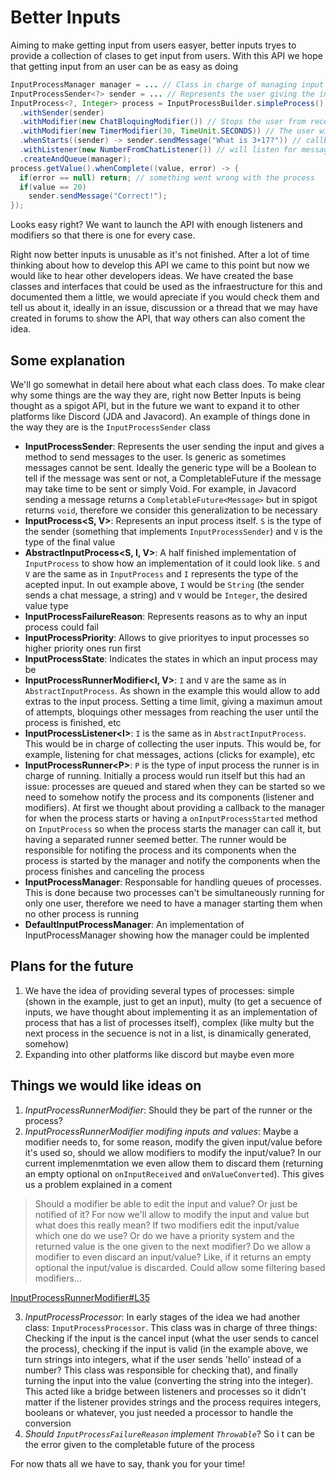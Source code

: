 # Better Inputs
Aiming to make getting input from users easyer, better inputs tryes to provide a collection of clases to get input from users.
With this API we hope that getting input from an user can be as easy as doing
```Java
InputProcessManager manager = ... // Class in charge of managing input processes, queueing them and starting them
InputProcessSender<?> sender = ... // Represents the user giving the input
InputProcess<?, Integer> process = InputProcessBuilder.simpleProcess()
  .withSender(sender)
  .withModifier(new ChatBloquingModifier()) // Stops the user from receiving any chat messages while the process runs (probably will exist in the spigot api)
  .withModifier(new TimerModifier(30, TimeUnit.SECONDS)) // The user will only have 30 seconds to provide the input
  .whenStarts((sender) -> sender.sendMessage("What is 3+17?")) // callback for when the process starts
  .withListener(new NumberFromChatListener()) // will listen for messages in chat for numbers
  .createAndQueue(manager);
process.getValue().whenComplete((value, error) -> {
  if(error == null) return; // something went wrong with the process
  if(value == 20) 
    sender.sendMessage("Correct!");
});
```
Looks easy right? We want to launch the API with enough listeners and modifiers so that there is one for every case.

Right now better inputs is unusable as it's not finished. After a lot of time thinking about how to develop this API we came to this point but now we would like to hear other developers ideas. We have created the base classes and interfaces that could be used as the infraestructure for this and documented them a little, we would apreciate if you would check them and tell us about it, ideally in an issue, discussion or a thread that we may have created in forums to show the API, that way others can also coment the idea.

## Some explanation
We'll go somewhat in detail here about what each class does. To make clear why some things are the way they are, right now Better Inputs is being thought as a spigot API, but in the future we want to expand it to other platforms like Discord (JDA and Javacord). An example of things done in the way they are is the `InputProcessSender` class
- **InputProcessSender<R>**: Represents the user sending the input and gives a method to send messages to the user. Is generic as sometimes messages cannot be sent. Ideally the generic type will be a Boolean to tell if the message was sent or not, a CompletableFuture if the message may take time to be sent or simply Void. For example, in Javacord sending a message returns a `CompletableFuture<Message>` but in spigot returns `void`, therefore we consider this generalization to be necessary
- **InputProcess<S, V>**: Represents an input process itself. `S` is the type of the sender (something that implements `InputProcessSender`) and `V` is the type of the final value
- **AbstractInputProcess<S, I, V>**: A half finished implementation of `InputProcess` to show how an implementation of it could look like. `S` and `V` are the same as in `InputProcess` and `I` represents the type of the acepted input. In out example above, `I` would be `String` (the sender sends a chat message, a string) and `V` would be `Integer`, the desired value type
- **InputProcessFailureReason**: Represents reasons as to why an input process could fail
- **InputProcessPriority**: Allows to give priorityes to input processes so higher priority ones run first
- **InputProcessState**: Indicates the states in which an input process may be
- **InputProcessRunnerModifier<I, V>**: `I` and `V` are the same as in `AbstractInputProcess`. As shown in the example this would allow to add extras to the input process. Setting a time limit, giving a maximun amout of attempts, bloquings other messages from reaching the user until the process is finished, etc
- **InputProcessListener\<I>**: `I` is the same as in `AbstractInputProcess`. This would be in charge of collecting the user inputs. This would be, for example, listening for chat messages, actions (clicks for example), etc
- **InputProcessRunner\<P>**: `P` is the type of input process the runner is in charge of running. Initially a process would run itself but this had an issue: processes are queued and stared when they can be started so we need to somehow notify the process and its components (listener and modifiers). At first we thought about providing a callback to the manager for when the process starts or having a `onInputProcessStarted` method on `InputProcess` so when the process starts the manager can call it, but having a separated runner seemed better. The runner would be responsible for notifing the process and its components when the process is started by the manager and notify the components when the process finishes and canceling the process
- **InputProcessManager**: Responsable for handling queues of processes. This is done because two processes can't be simultaneously running for only one user, therefore we need to have a manager starting them when no other process is running
- **DefaultInputProcessManager**: An implementation of InputProcessManager showing how the manager could be implented

## Plans for the future
1. We have the idea of providing several types of processes: simple (shown in the example, just to get an input), multy (to get a secuence of inputs, we have thought about implementing it as an implementation of process that has a list of processes itself), complex (like multy but the next process in the secuence is not in a list, is dinamically generated, somehow)
2. Expanding into other platforms like discord but maybe even more

## Things we would like ideas on
1. *InputProcessRunnerModifier*: Should they be part of the runner or the process?
2. *InputProcessRunnerModifier modifing inputs and values*: Maybe a modifier needs to, for some reason, modify the given input/value before it's used so, should we allow modifiers to modify the input/value? In our current implemenmtation we even allow them to discard them (returning an empty optional on `onInputReceived` and `onValueConverted`). This gives us a problem explained in a coment
  > Should a modifier be able to edit the input and value? Or just be notified of it? For now we'll allow to modify the input and value but what does this really mean? If two modifiers edit the input/value which one do we use? Or do we have a priority system and the returned value is the one given to the next modifier? Do we allow a modifier to even discard an input/value? Like, if it returns an empty optional the input/value is discarded. Could allow some filtering based modifiers...

  [InputProcessRunnerModifier#L35](https://github.com/MrNemo64/better-inputs/blob/933bed955acba153ff59132a0c13627d30c40dd6/api/src/main/java/me/nemo_64/better_inputs/InputProcessRunnerModifier.java#L35)

3. *InputProcessProcessor*: In early stages of the idea we had another class: `InputProcessProcessor`. This class was in charge of three things: Checking if the input is the cancel input (what the user sends to cancel the process), checking if the input is valid (in the example above, we turn strings into integers, what if the user sends 'hello' instead of a number? This class was responsible for checking that), and finally turning the input into the value (converting the string into the integer). This acted like a bridge between listeners and processes so it didn't matter if the listener provides strings and the process requires integers, booleans or whatever, you just needed a processor to handle the conversion
4. *Should `InputProcessFailureReason` implement `Throwable`*? So i t can be the error given to the completable future of the process

For now thats all we have to say, thank you for your time!
